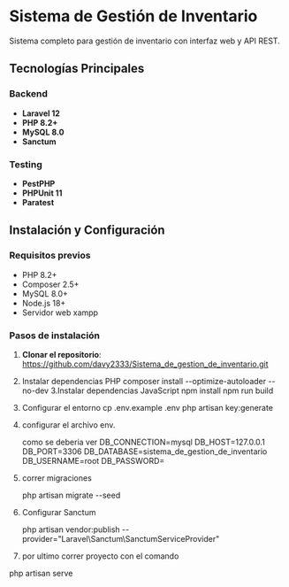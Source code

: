 # Sistema de Gestión de Inventario



Sistema completo para gestión de inventario con interfaz web y API REST.

## Tecnologías Principales

### Backend
- **Laravel 12** 
- **PHP 8.2+**  
- **MySQL 8.0** 
- **Sanctum** 

### Testing
- **PestPHP** 
- **PHPUnit 11** 
- **Paratest** 

##  Instalación y Configuración

### Requisitos previos
- PHP 8.2+
- Composer 2.5+
- MySQL 8.0+
- Node.js 18+ 
- Servidor web xampp

### Pasos de instalación

1. **Clonar el repositorio**:
     https://github.com/davy2333/Sistema_de_gestion_de_inventario.git
2. Instalar dependencias PHP
     composer install --optimize-autoloader --no-dev
3.Instalar dependencias JavaScript
    npm install
    npm run build
4. Configurar el entorno
   cp .env.example .env
    php artisan key:generate
5. configurar el archivo env.

   como se deberia ver
DB_CONNECTION=mysql
DB_HOST=127.0.0.1
DB_PORT=3306
DB_DATABASE=sistema_de_gestion_de_inventario
DB_USERNAME=root
DB_PASSWORD=

6. correr migraciones
   
   php artisan migrate --seed
8. Configurar Sanctum
   
   php artisan vendor:publish --provider="Laravel\Sanctum\SanctumServiceProvider"
10. por ultimo correr proyecto con el comando
    
   php artisan serve
